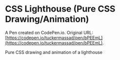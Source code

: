 # CSS Lighthouse (Pure CSS Drawing/Animation)

A Pen created on CodePen.io. Original URL: [https://codepen.io/tuckermassad/pen/bPEEmL](https://codepen.io/tuckermassad/pen/bPEEmL).

Pure CSS drawing and animation of a lighthouse